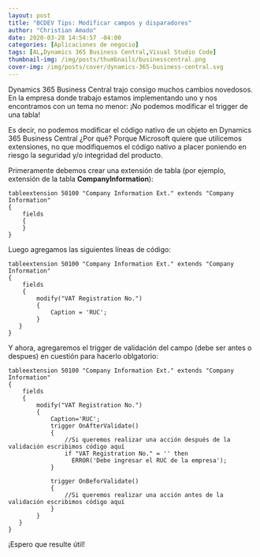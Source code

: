 ```yaml
---
layout: post
title: "BCDEV Tips: Modificar campos y disparadores"
author: "Christian Amado"
date: 2020-03-28 14:54:57 -04:00
categories: [Aplicaciones de negocio]
tags: [AL,Dynamics 365 Business Central,Visual Studio Code]
thumbnail-img: /img/posts/thumbnails/businesscentral.png
cover-img: /img/posts/cover/dynamics-365-business-central.svg
---
```


Dynamics 365 Business Central trajo consigo muchos cambios novedosos. En la empresa donde trabajo estamos implementando uno y nos encontramos con un tema no menor: ¡No podemos modificar el trigger de una tabla!  

Es decir, no podemos modificar el código nativo de un objeto en Dynamics 365 Business Central ¿Por qué? Porque Microsoft quiere que utilicemos extensiones, no que modifiquemos el código nativo a placer poniendo en riesgo la seguridad y/o integridad del producto.  

<!--more-->

Primeramente debemos crear una extensión de tabla (por ejemplo, extensión de la tabla **CompanyInformation**):  
```
tableextension 50100 "Company Information Ext." extends "Company Information"
{
    fields
    {
    }
}
```
Luego agregamos las siguientes líneas de código:  
```
tableextension 50100 "Company Information Ext." extends "Company Information"
{
    fields
    {
        modify("VAT Registration No.")
        {
            Caption = 'RUC';
        }
   }
}
```
Y ahora, agregaremos el trigger de validación del campo (debe ser antes o despues) en cuestión para hacerlo oblgatorio:  
```
tableextension 50100 "Company Information Ext." extends "Company Information"
{
    fields
    {
        modify("VAT Registration No.")
        {
            Caption='RUC';
            trigger OnAfterValidate()
            {
                //Si queremos realizar una acción después de la validación escribimos código aquí
                if "VAT Registration No." = '' then
                  ERROR('Debe ingresar el RUC de la empresa');
            }

            trigger OnBeforValidate()
            {
                //Si queremos realizar una acción antes de la validación escribimos código aquí
            }
        }
   }
}
```
¡Espero que resulte útil!
